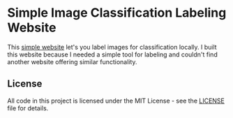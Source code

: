 # Simple Image Classification Labeling Website

This [simple website](https://piebro.github.io/simple-image-classification-labeling-website) let's you label images for classification locally. I built this website because I needed a simple tool for labeling and couldn't find another website offering similar functionality.

## License

All code in this project is licensed under the MIT License - see the [LICENSE](LICENSE) file for details.
